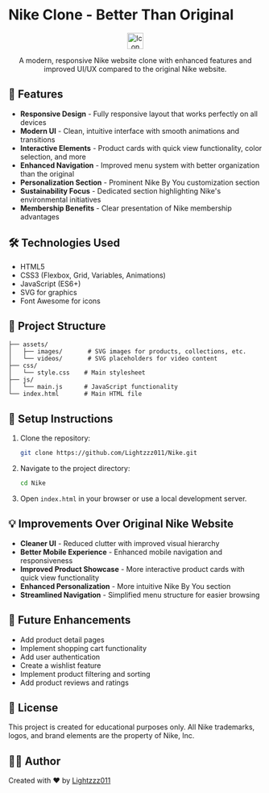 # Nike Clone - Better Than Original

<p align="center">
  <img src="https://tse2.mm.bing.net/th?id=OIP.4kmmdW6zr6WwWLPlXmrALAHaEM&pid=Api&P=0&h=180" width="32" height="32" alt="Icon Image" />


</p>

<p align="center">
  A modern, responsive Nike website clone with enhanced features and improved UI/UX compared to the original Nike website.
</p>

## 🚀 Features

- **Responsive Design** - Fully responsive layout that works perfectly on all devices
- **Modern UI** - Clean, intuitive interface with smooth animations and transitions
- **Interactive Elements** - Product cards with quick view functionality, color selection, and more
- **Enhanced Navigation** - Improved menu system with better organization than the original
- **Personalization Section** - Prominent Nike By You customization section
- **Sustainability Focus** - Dedicated section highlighting Nike's environmental initiatives
- **Membership Benefits** - Clear presentation of Nike membership advantages

## 🛠️ Technologies Used

- HTML5
- CSS3 (Flexbox, Grid, Variables, Animations)
- JavaScript (ES6+)
- SVG for graphics
- Font Awesome for icons

## 📂 Project Structure

```
├── assets/
│   ├── images/       # SVG images for products, collections, etc.
│   └── videos/       # SVG placeholders for video content
├── css/
│   └── style.css    # Main stylesheet
├── js/
│   └── main.js      # JavaScript functionality
└── index.html       # Main HTML file
```

## 🔧 Setup Instructions

1. Clone the repository:
   ```bash
   git clone https://github.com/Lightzzz011/Nike.git
   ```

2. Navigate to the project directory:
   ```bash
   cd Nike
   ```

3. Open `index.html` in your browser or use a local development server.

## 💡 Improvements Over Original Nike Website

- **Cleaner UI** - Reduced clutter with improved visual hierarchy
- **Better Mobile Experience** - Enhanced mobile navigation and responsiveness
- **Improved Product Showcase** - More interactive product cards with quick view functionality
- **Enhanced Personalization** - More intuitive Nike By You section
- **Streamlined Navigation** - Simplified menu structure for easier browsing

## 🔮 Future Enhancements

- Add product detail pages
- Implement shopping cart functionality
- Add user authentication
- Create a wishlist feature
- Implement product filtering and sorting
- Add product reviews and ratings

## 📝 License

This project is created for educational purposes only. All Nike trademarks, logos, and brand elements are the property of Nike, Inc.

## 👨‍💻 Author

Created with ❤️ by [Lightzzz011](https://github.com/Lightzzz011)
